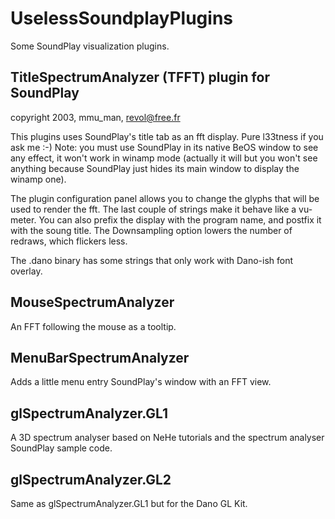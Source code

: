 UselessSoundplayPlugins
=======================

Some SoundPlay visualization plugins.

## TitleSpectrumAnalyzer (TFFT) plugin for SoundPlay
copyright 2003, mmu_man, revol@free.fr

This plugins uses SoundPlay's title tab as an fft display.
Pure l33tness if you ask me :-)
Note: you must use SoundPlay in its native BeOS window to see any effect, it won't work in winamp mode (actually it will but you won't see anything because SoundPlay just hides its main window to display the winamp one).

The plugin configuration panel allows you to change the glyphs that will be used to render the fft.
The last couple of strings make it behave like a vu-meter.
You can also prefix the display with the program name, and postfix it with the soung title.
The Downsampling option lowers the number of redraws, which flickers less.

The .dano binary has some strings that only work with Dano-ish font overlay.

## MouseSpectrumAnalyzer

An FFT following the mouse as a tooltip.

## MenuBarSpectrumAnalyzer

Adds a little menu entry SoundPlay's window with an FFT view.

## glSpectrumAnalyzer.GL1

A 3D spectrum analyser based on NeHe tutorials and the spectrum analyser SoundPlay sample code.

## glSpectrumAnalyzer.GL2

Same as glSpectrumAnalyzer.GL1 but for the Dano GL Kit.
